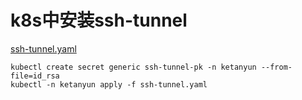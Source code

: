 # k8s中安装ssh-tunnel

[ssh-tunnel.yaml](ssh-tunnel.yaml)

```shell
kubectl create secret generic ssh-tunnel-pk -n ketanyun --from-file=id_rsa
kubectl -n ketanyun apply -f ssh-tunnel.yaml
```
